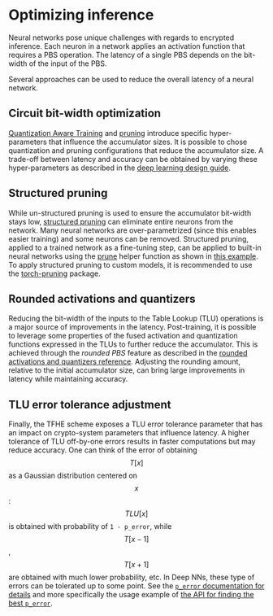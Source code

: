 # Optimizing inference

Neural networks pose unique challenges with regards to encrypted inference. Each neuron in a network applies an activation function that requires a PBS operation. The latency of a single PBS depends on the bit-width of the input of the PBS.

Several approaches can be used to reduce the overall latency of a neural network.

## Circuit bit-width optimization

[Quantization Aware Training](../explanations/quantization.md) and [pruning](../explanations/pruning.md) introduce specific hyper-parameters that influence the accumulator sizes. It is possible to chose quantization and pruning configurations that reduce the accumulator size. A trade-off between latency and accuracy can be obtained by varying these hyper-parameters as described in the [deep learning design guide](torch_support.md#configuring-quantization-parameters).

## Structured pruning

While un-structured pruning is used to ensure the accumulator bit-width stays low, [structured pruning](https://pytorch.org/docs/stable/generated/torch.nn.utils.prune.ln_structured.html) can eliminate entire neurons from the network. Many neural networks are over-parametrized (since this enables easier training) and some neurons can be removed. Structured pruning, applied to a trained network as a fine-tuning step, can be applied to built-in neural networks using the [prune](../references/api/concrete.ml.sklearn.base.md#method-prune) helper function as shown in [this example](../advanced_examples/FullyConnectedNeuralNetworkOnMNIST.ipynb). To apply structured pruning to custom models, it is recommended to use the [torch-pruning](https://github.com/VainF/Torch-Pruning) package.

## Rounded activations and quantizers

Reducing the bit-width of the inputs to the Table Lookup (TLU) operations is a major source of improvements in the latency. Post-training, it is possible to leverage some properties of the fused activation and quantization functions expressed in the TLUs to further reduce the accumulator. This is achieved through the _rounded PBS_ feature as described in the [rounded activations and quantizers reference](../explanations/advanced_features.md#rounded-activations-and-quantizers). Adjusting the rounding amount, relative to the initial accumulator size, can bring large improvements in latency while maintaining accuracy.

## TLU error tolerance adjustment

Finally, the TFHE scheme exposes a TLU error tolerance parameter that has an impact on crypto-system parameters that influence latency. A higher tolerance of TLU off-by-one errors results in faster computations but may reduce accuracy. One can think of the error of obtaining $$T[x]$$ as a Gaussian distribution centered on $$x$$: $$TLU[x]$$ is obtained with probability of `1 - p_error`, while $$T[x-1]$$, $$T[x+1]$$ are obtained with much lower probability, etc. In Deep NNs, these type of errors can be tolerated up to some point. See the [`p_error` documentation for details](../explanations/advanced_features.md#approximate-computations) and more specifically the usage example of [the API for finding the best `p_error`](../explanations/advanced_features.md#searching-for-the-best-error-probability).
